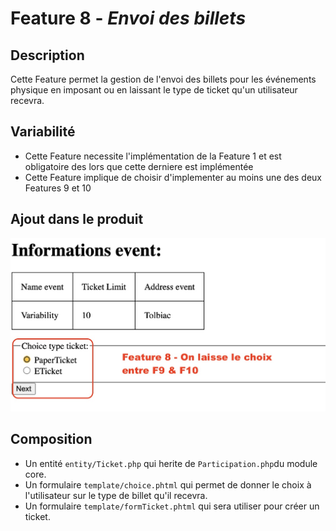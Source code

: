 # Feature 8 -  _Envoi des billets_

## Description 

Cette Feature permet la gestion de l'envoi des billets pour les événements physique en imposant ou en laissant le type de ticket qu'un utilisateur recevra.

## Variabilité

- Cette Feature necessite l'implémentation de la Feature 1 et est obligatoire des lors que cette derniere est implémentée 
- Cette Feature implique de choisir d'implementer au moins une des deux Features 9 et 10

## Ajout dans le produit
![alt text](../screens/feature8.jpg)

## Composition

- Un entité `entity/Ticket.php` qui herite de `Participation.php`du module core.
- Un formulaire `template/choice.phtml` qui permet de donner le choix à l'utilisateur sur le type de billet qu'il recevra.
- Un formulaire `template/formTicket.phtml` qui sera utiliser pour créer un ticket.

